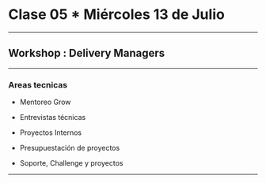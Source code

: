 # Clase 05 * Miércoles 13 de Julio

---

## Workshop : Delivery Managers

---

### Areas tecnicas

- Mentoreo Grow

- Entrevistas técnicas

- Proyectos Internos

- Presupuestación de proyectos

- Soporte, Challenge y proyectos

---
